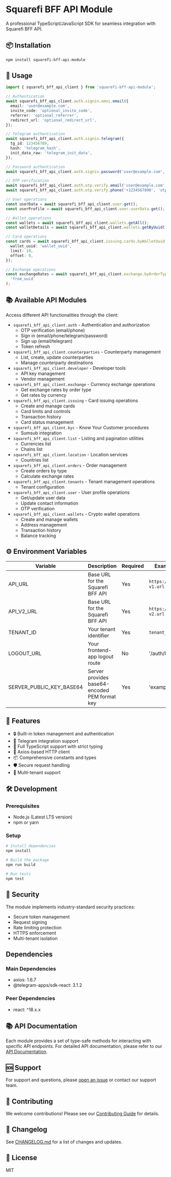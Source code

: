 # Squarefi BFF API Module

A professional TypeScript/JavaScript SDK for seamless integration with Squarefi BFF API.

## 📦 Installation

```bash
npm install squarefi-bff-api-module
```

## 🔧 Usage

```typescript
import { squarefi_bff_api_client } from 'squarefi-bff-api-module';

// Authentication
await squarefi_bff_api_client.auth.signin.omni.email({
  email: 'user@example.com',
  invite_code: 'optional_invite_code',
  referrer: 'optional_referrer',
  redirect_url: 'optional_redirect_url',
});

// Telegram authentication
await squarefi_bff_api_client.auth.signin.telegram({
  tg_id: 123456789,
  hash: 'telegram_hash',
  init_data_raw: 'telegram_init_data',
});

// Password authentication
await squarefi_bff_api_client.auth.signin.password('user@example.com', 'password');

// OTP verification
await squarefi_bff_api_client.auth.otp.verify.email('user@example.com', 'otp_token');
await squarefi_bff_api_client.auth.otp.verify.phone('+1234567890', 'otp_token');

// User operations
const userData = await squarefi_bff_api_client.user.get();
const userProfile = await squarefi_bff_api_client.user.userData.get();

// Wallet operations
const wallets = await squarefi_bff_api_client.wallets.getAll();
const walletDetails = await squarefi_bff_api_client.wallets.getByUuid('wallet_uuid');

// Card operations
const cards = await squarefi_bff_api_client.issuing.cards.byWalletUuid.getAll({
  wallet_uuid: 'wallet_uuid',
  limit: 10,
  offset: 0,
});

// Exchange operations
const exchangeRates = await squarefi_bff_api_client.exchange.byOrderType[OrderType.DEPOSIT_FIAT_SEPA].getByFromCurrency(
  'from_uuid'
);
```

## 📚 Available API Modules

Access different API functionalities through the client:

- `squarefi_bff_api_client.auth` - Authentication and authorization
  - OTP verification (email/phone)
  - Sign in (email/phone/telegram/password)
  - Sign up (email/telegram)
  - Token refresh
- `squarefi_bff_api_client.counterparties` - Counterparty management
  - List, create, update counterparties
  - Manage counterparty destinations
- `squarefi_bff_api_client.developer` - Developer tools
  - API key management
  - Vendor management
- `squarefi_bff_api_client.exchange` - Currency exchange operations
  - Get exchange rates by order type
  - Get rates by currency
- `squarefi_bff_api_client.issuing` - Card issuing operations
  - Create and manage cards
  - Card limits and controls
  - Transaction history
  - Card status management
- `squarefi_bff_api_client.kyc` - Know Your Customer procedures
  - Sumsub integration
- `squarefi_bff_api_client.list` - Listing and pagination utilities
  - Currencies list
  - Chains list
- `squarefi_bff_api_client.location` - Location services
  - Countries list
- `squarefi_bff_api_client.orders` - Order management
  - Create orders by type
  - Calculate exchange rates
- `squarefi_bff_api_client.tenants` - Tenant management operations
  - Tenant configuration
- `squarefi_bff_api_client.user` - User profile operations
  - Get/update user data
  - Update contact information
  - OTP verification
- `squarefi_bff_api_client.wallets` - Crypto wallet operations
  - Create and manage wallets
  - Address management
  - Transaction history
  - Balance tracking

## ⚙️ Environment Variables

| Variable                 | Description                                   | Required | Example              |
| ------------------------ | --------------------------------------------- | -------- | -------------------- |
| API_URL                  | Base URL for the Squarefi BFF API             | Yes      | `https://api-v1.url` |
| API_V2_URL               | Base URL for the Squarefi BFF API             | Yes      | `https://api-v2.url` |
| TENANT_ID                | Your tenant identifier                        | Yes      | `tenant_12345`       |
| LOGOUT_URL               | Your frontend-app logout route                | No       | '/auth/logout'       |
| SERVER_PUBLIC_KEY_BASE64 | Server provides base64-encoded PEM format key | Yes      | 'example'            |

## 🚀 Features

- 🔒 Built-in token management and authentication
- 📱 Telegram integration support
- 💪 Full TypeScript support with strict typing
- 🔄 Axios-based HTTP client
- 📦 Comprehensive constants and types
- 🛡️ Secure request handling
- 🔑 Multi-tenant support

## 🛠️ Development

### Prerequisites

- Node.js (Latest LTS version)
- npm or yarn

### Setup

```bash
# Install dependencies
npm install

# Build the package
npm run build

# Run tests
npm test
```

## 🔐 Security

The module implements industry-standard security practices:

- Secure token management
- Request signing
- Rate limiting protection
- HTTPS enforcement
- Multi-tenant isolation

## Dependencies

### Main Dependencies

- axios: 1.6.7
- @telegram-apps/sdk-react: 3.1.2

### Peer Dependencies

- react: ^18.x.x

## 📚 API Documentation

Each module provides a set of type-safe methods for interacting with specific API endpoints. For detailed API documentation, please refer to our [API Documentation](link-to-your-docs).

## 🆘 Support

For support and questions, please [open an issue](link-to-issues) or contact our support team.

## 🤝 Contributing

We welcome contributions! Please see our [Contributing Guide](link-to-contributing) for details.

## 📝 Changelog

See [CHANGELOG.md](CHANGELOG.md) for a list of changes and updates.

## 📄 License

MIT
